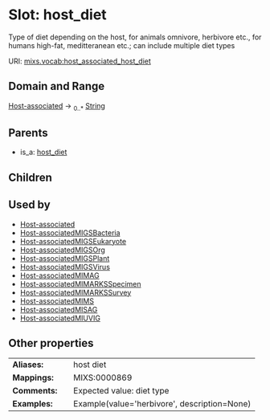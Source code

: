 
# Slot: host_diet


Type of diet depending on the host, for animals omnivore, herbivore etc., for humans high-fat, meditteranean etc.; can include multiple diet types

URI: [mixs.vocab:host_associated_host_diet](https://w3id.org/mixs/vocab/host_associated_host_diet)


## Domain and Range

[Host-associated](Host-associated.md) &#8594;  <sub>0..\*</sub> [String](types/String.md)

## Parents

 *  is_a: [host_diet](host_diet.md)

## Children


## Used by

 * [Host-associated](Host-associated.md)
 * [Host-associatedMIGSBacteria](Host-associatedMIGSBacteria.md)
 * [Host-associatedMIGSEukaryote](Host-associatedMIGSEukaryote.md)
 * [Host-associatedMIGSOrg](Host-associatedMIGSOrg.md)
 * [Host-associatedMIGSPlant](Host-associatedMIGSPlant.md)
 * [Host-associatedMIGSVirus](Host-associatedMIGSVirus.md)
 * [Host-associatedMIMAG](Host-associatedMIMAG.md)
 * [Host-associatedMIMARKSSpecimen](Host-associatedMIMARKSSpecimen.md)
 * [Host-associatedMIMARKSSurvey](Host-associatedMIMARKSSurvey.md)
 * [Host-associatedMIMS](Host-associatedMIMS.md)
 * [Host-associatedMISAG](Host-associatedMISAG.md)
 * [Host-associatedMIUVIG](Host-associatedMIUVIG.md)

## Other properties

|  |  |  |
| --- | --- | --- |
| **Aliases:** | | host diet |
| **Mappings:** | | MIXS:0000869 |
| **Comments:** | | Expected value: diet type |
| **Examples:** | | Example(value='herbivore', description=None) |

